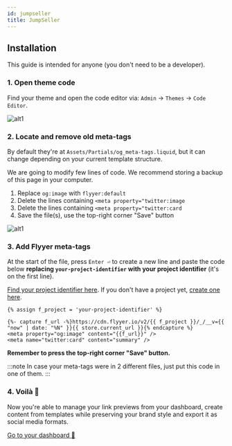 ```yaml
---
id: jumpseller
title: JumpSeller
---
```


## Installation

This guide is intended for anyone (you don't need to be a developer).

### 1. Open theme code

Find your theme and open the code editor via: `Admin` -> `Themes` -> `Code Editor`.

![alt1](/img/guides/jumpseller1.png)

### 2. Locate and remove old meta-tags

By default they're at `Assets/Partials/og_meta-tags.liquid`, but it can change depending on your current template structure.

We are going to modify few lines of code. We recommend storing a backup of this page in your computer.

1. Replace `og:image` with `flyyer:default`
2. Delete the lines containing `<meta property="twitter:image`
3. Delete the lines containing `<meta property="twitter:card`
4. Save the file(s), use the top-right corner "Save" button

![alt1](/img/guides/jumpseller2.png)

### 3. Add Flyyer meta-tags

At the start of the file, press `Enter ⏎` to create a new line and paste the code below **replacing `your-project-identifier` with your project identifier** (it's on the first line).

[Find your project identifier here](https://flyyer.io/dashboard/_/projects/_/integrate?ref=docs). If you don't have a project yet, [create one here](https://flyyer.io/get-started?ref=docs).

```liquid title="Snippets/social-meta-tags.liquid" {1}
{% assign f_project = 'your-project-identifier' %}

{%- capture f_url -%}https://cdn.flyyer.io/v2/{{ f_project }}/_/__v={{ "now" | date: "%N" }}{{ store.current_url }}{% endcapture %}
<meta property="og:image" content="{{f_url}}" />
<meta name="twitter:card" content="summary" />
```

**Remember to press the top-right corner "Save" button.**

:::note
In case your meta-tags were in 2 different files, just put this code in one of them.
:::

### 4. Voilà 🎉

Now you're able to manage your link previews from your dashboard, create content from templates while preserving your brand style and export it as social media formats.

[Go to your dashboard 🚀](https://flyyer.io/dashboard/_/projects/_/)
